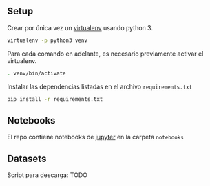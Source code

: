 ## Setup

Crear por única vez un [virtualenv](https://virtualenv.pypa.io/en/latest/) usando python 3.
```bash
virtualenv -p python3 venv
```

Para cada comando en adelante, es necesario previamente activar el virtualenv. 
```bash
. venv/bin/activate
```

Instalar las dependencias listadas en el archivo `requirements.txt`
```bash
pip install -r requirements.txt
```

## Notebooks

El repo contiene notebooks de [jupyter](https://jupyter.org/) en la carpeta `notebooks`

## Datasets

Script para descarga: TODO
